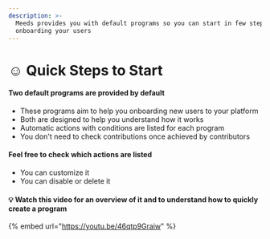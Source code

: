 ```yaml
---
description: >-
  Meeds provides you with default programs so you can start in few steps
  onboarding your users
---
```


# ☺️ Quick Steps to Start

#### Two default programs are provided by default

* These programs aim to help you onboarding new users to your platform
* Both are designed to help you understand how it works
* Automatic actions with conditions are listed for each program
* You don't need to check contributions once achieved by contributors

#### Feel free to check which actions are listed

* You can customize it
* You can disable or delete it

#### :bulb: Watch this video for an overview of it and to understand how to quickly create a program



{% embed url="https://youtu.be/46qtp9Graiw" %}
